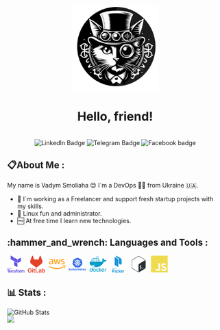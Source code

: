 <div id="top_img" align="center">
  <img src="./logo-ed.png" width="200em"/>
  <h1>Hello, friend!</h1>
 </div>
<div id="counter" align="center">
  <img src="https://komarev.com/ghpvc/?username=vadimsmg&style=flat-square&color=blue" alt=""/>
</div>
<div id="badges" align="center">
  <img src="https://img.shields.io/badge/LinkedIn-blue?style=flat-square&logo=linkedin&logoColor=white" alt="LinkedIn Badge"/>
  <img src="https://img.shields.io/badge/Telegram-skyblue?style=flat-square&logo=telegram&logoColor=white" alt="Telegram Badge"/>
  <img src="https://img.shields.io/badge/Facebook-darkblue?style=flat-square&logo=facebook&logoColor=white" alt="Facebook badge"/>
</div>
<div id="about">
  <h2>📋About Me :</h2>
  My name is Vadym Smoliaha &#128522; 
  I`m a DevOps 👨‍💻 from Ukraine &#127482;&#127462;.
  <ul>
    <li>🚧 I`m working as a Freelancer and support fresh startup projects with my skills.</li>
    <li>🐧 Linux fun and administrator.</li>
    <li>🆓 At free time I learn new technologies.</li>
  </ul>
</div>
<div id="tools">
<h2>:hammer_and_wrench: Languages and Tools :</h2>
  <img src="https://github.com/devicons/devicon/blob/master/icons/terraform/terraform-plain-wordmark.svg" titlw="Terraform" alt="Terraform" width="40" height="40"/>&nbsp;
  <img src="https://github.com/devicons/devicon/blob/master/icons/gitlab/gitlab-plain-wordmark.svg" titlw="GitLab" alt="GitLab" width="40" height="40"/>&nbsp;
  <img src="https://github.com/devicons/devicon/blob/master/icons/amazonwebservices/amazonwebservices-plain-wordmark.svg" title="AWS" alt="AWS" width="40" height="40"/>&nbsp;
   <img src="https://github.com/devicons/devicon/blob/master/icons/kubernetes/kubernetes-plain-wordmark.svg" title="Kubernetes" alt="Kubernetes" width="40" height="40"/>&nbsp;
  <img src="https://github.com/devicons/devicon/blob/master/icons/docker/docker-plain-wordmark.svg" title="Docker" alt="Docker" width="40" height="40"/>&nbsp;
  <img src="https://github.com/devicons/devicon/blob/master/icons/packer/packer-plain-wordmark.svg" title="Packer" alt="Packer" width="40" height="40"/>&nbsp;
  <img src="https://github.com/devicons/devicon/blob/master/icons/bash/bash-plain.svg" title="Bash" alt="Bash" width="40" height="40"/>&nbsp;
  <img src="https://github.com/devicons/devicon/blob/master/icons/javascript/javascript-plain.svg" title="JavaScript" alt="JavaScript" width="40" height="40"/>&nbsp;
</div>
<h2>📊 Stats :</h2>
<div id="stats" align=left>
  <img src="https://github-readme-stats.vercel.app/api?username=vadimsmg&theme=graywhite&show_icons=true&hide_border=true&count_private=true" alt="GitHub Stats" width="500em"/></br>
  <img src="https://github-readme-stats.vercel.app/api/top-langs/?username=vadimsmg&theme=graywhite&show_icons=true&hide_border=true&layout=compact" width="500em"/>
</div>
